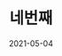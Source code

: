 ---
    date: "2021-05-04"
    category: "프로젝트"
    title: "네번째"
    description: "작품이구나"
    image: "/mockup04.jpg"
---